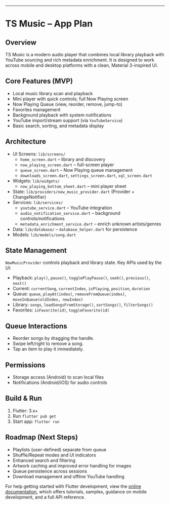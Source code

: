 
---

# TS Music – App Plan

## Overview
TS Music is a modern audio player that combines local library playback with YouTube sourcing and rich metadata enrichment. It is designed to work across mobile and desktop platforms with a clean, Material 3-inspired UI.

## Core Features (MVP)
- Local music library scan and playback
- Mini player with quick controls; full Now Playing screen
- Now Playing Queue (view, reorder, remove, jump-to)
- Favorites management
- Background playback with system notifications
- YouTube import/stream support (via `YouTubeService`)
- Basic search, sorting, and metadata display

## Architecture
- UI Screens: `lib/screens/`
  - `home_screen.dart` – library and discovery
  - `now_playing_screen.dart` – full-screen player
  - `queue_screen.dart` – Now Playing queue management
  - `downloads_screen.dart`, `settings_screen.dart`, `sql_screen.dart`
- Widgets: `lib/widgets/`
  - `now_playing_bottom_sheet.dart` – mini player sheet
- State: `lib/providers/new_music_provider.dart` (Provider + ChangeNotifier)
- Services: `lib/services/`
  - `youtube_service.dart` – YouTube integration
  - `audio_notification_service.dart` – background controls/notifications
  - `metadata_enrichment_service.dart` – enrich unknown artists/genres
- Data: `lib/database/` – `database_helper.dart` for persistence
- Models: `lib/models/song.dart`

## State Management
`NewMusicProvider` controls playback and library state. Key APIs used by the UI:
- Playback: `play()`, `pause()`, `togglePlayPause()`, `seek()`, `previous()`, `next()`
- Current: `currentSong`, `currentIndex`, `isPlaying`, `position`, `duration`
- Queue: `queue`, `playAt(index)`, `removeFromQueue(index)`, `moveInQueue(oldIndex, newIndex)`
- Library: `songs`, `loadSongsFromStorage()`, `sortSongs()`, `filterSongs()`
- Favorites: `isFavorite(id)`, `toggleFavorite(id)`

## Queue Interactions
- Reorder songs by dragging the handle.
- Swipe left/right to remove a song.
- Tap an item to play it immediately.

## Permissions
- Storage access (Android) to scan local files
- Notifications (Android/iOS) for audio controls

## Build & Run
1. Flutter: 3.x+
2. Run `flutter pub get`
3. Start app: `flutter run`

## Roadmap (Next Steps)
- Playlists (user-defined) separate from queue
- Shuffle/Repeat modes and UI indicators
- Enhanced search and filtering
- Artwork caching and improved error handling for images
- Queue persistence across sessions
- Download management and offline YouTube handling

For help getting started with Flutter development, view the
[online documentation](https://docs.flutter.dev/), which offers tutorials,
samples, guidance on mobile development, and a full API reference.

